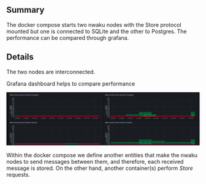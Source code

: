 
## Summary

The docker compose starts two nwaku nodes with the Store protocol mounted but
one is connected to SQLite and the other to Postgres. The performance can be
compared through grafana.

## Details

The two nodes are interconnected.

Grafana dashboard helps to compare performance

![Comparing performance](imgs/cmp_performance_grafana.png)

Within the docker compose we define another entities that make the
nwaku nodes to send messages between them, and therefore, each received
message is stored. On the other hand, another container(s) perform _Store_
requests.
